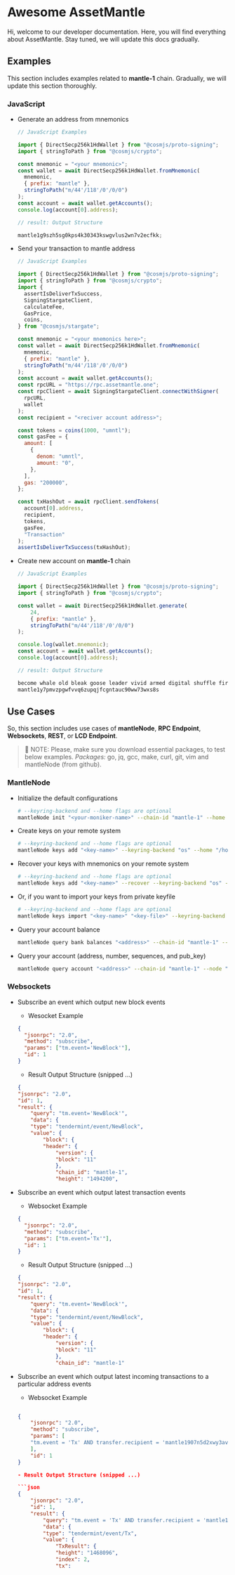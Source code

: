 # Awesome AssetMantle

Hi, welcome to our developer documentation. Here, you will find everything about AssetMantle. Stay tuned, we will update this docs gradually.

## Examples

This section includes examples related to **mantle-1** chain. Gradually, we will update this section thoroughly.

### JavaScript

- Generate an address from mnemonics

  ```javascript
  // JavaScript Examples

  import { DirectSecp256k1HdWallet } from "@cosmjs/proto-signing";
  import { stringToPath } from "@cosmjs/crypto";

  const mnemonic = "<your mnemonic>";
  const wallet = await DirectSecp256k1HdWallet.fromMnemonic(
    mnemonic,
    { prefix: "mantle" },
    stringToPath("m/44'/118'/0'/0/0")
  );
  const account = await wallet.getAccounts();
  console.log(account[0].address);

  // result: Output Structure

  mantle1g9szh5sg0kps4k30343kswgvlus2wn7v2ecfkk;
  ```

- Send your transaction to mantle address

  ```javascript
  // JavaScript Examples

  import { DirectSecp256k1HdWallet } from "@cosmjs/proto-signing";
  import { stringToPath } from "@cosmjs/crypto";
  import {
    assertIsDeliverTxSuccess,
    SigningStargateClient,
    calculateFee,
    GasPrice,
    coins,
  } from "@cosmjs/stargate";

  const mnemonic = "<your mnemonics here>";
  const wallet = await DirectSecp256k1HdWallet.fromMnemonic(
    mnemonic,
    { prefix: "mantle" },
    stringToPath("m/44'/118'/0'/0/0")
  );
  const account = await wallet.getAccounts();
  const rpcURL = "https://rpc.assetmantle.one";
  const rpcClient = await SigningStargateClient.connectWithSigner(
    rpcURL,
    wallet
  );
  const recipient = "<reciver account address>";

  const tokens = coins(1000, "umntl");
  const gasFee = {
    amount: [
      {
        denom: "umntl",
        amount: "0",
      },
    ],
    gas: "200000",
  };

  const txHashOut = await rpcClient.sendTokens(
    account[0].address,
    recipient,
    tokens,
    gasFee,
    "Transaction"
  );
  assertIsDeliverTxSuccess(txHashOut);
  ```

- Create new account on **mantle-1** chain

  ```javascript
  // JavaScript Examples

  import { DirectSecp256k1HdWallet } from "@cosmjs/proto-signing";
  import { stringToPath } from "@cosmjs/crypto";

  const wallet = await DirectSecp256k1HdWallet.generate(
      24,
      { prefix: "mantle" },
      stringToPath("m/44'/118'/0'/0/0")
  );

  console.log(wallet.mnemonic);
  const account = await wallet.getAccounts();
  console.log(account[0].address);

  // result: Output Structure

  become whale old bleak goose leader vivid armed digital shuffle fire input donor perfect patch found illegal basic vanish feel man try fall cactus
  mantle1y7pmvzpgwfvvq6zupqjfcgntauc90ww73wxs8s
  ```

## Use Cases

So, this section includes use cases of **mantleNode**, **RPC Endpoint**, **Websockets**, **REST**, or **LCD Endpoint**.

> 🚀 NOTE: Please, make sure you download essential packages, to test below examples. _Packages:_ go, jq, gcc, make, curl, git, vim and mantleNode (from github).

### MantleNode

- Initialize the default configurations

  ```bash
  # --keyring-backend and --home flags are optional
  mantleNode init "<your-moniker-name>" --chain-id "mantle-1" --home "/home/node/.mantleNode
  ```

- Create keys on your remote system

  ```bash
  # --keyring-backend and --home flags are optional
  mantleNode keys add "<key-name>" --keyring-backend "os" --home "/home/node/.mantleNode"
  ```

- Recover your keys with mnemonics on your remote system

  ```bash
  # --keyring-backend and --home flags are optional
  mantleNode keys add "<key-name>" --recover --keyring-backend "os" --home "/home/node/.mantleNode"
  ```

- Or, if you want to import your keys from private keyfile

  ```bash
  # --keyring-backend and --home flags are optional
  mantleNode keys import "<key-name>" "<key-file>" --keyring-backend "os" --home "/home/node/.mantleNode"
  ```

- Query your account balance

  ```bash
  mantleNode query bank balances "<address>" --chain-id "mantle-1" --node "https://rpc.assetmantle.one:443" --output "json"
  ```

- Query your account (address, number, sequences, and pub_key)

  ```bash
  mantleNode query account "<address>" --chain-id "mantle-1" --node "https://rpc.assetmantle.one:443" --output "json"
  ```

### Websockets

- Subscribe an event which output new block events

  - Wesocket Example

  ```json
  {
    "jsonrpc": "2.0",
    "method": "subscribe",
    "params": ["tm.event='NewBlock'"],
    "id": 1
  }
  ```

  - Result Output Structure (snipped ...)

  ```json
  {
  "jsonrpc": "2.0",
  "id": 1,
  "result": {
      "query": "tm.event='NewBlock'",
      "data": {
      "type": "tendermint/event/NewBlock",
      "value": {
          "block": {
          "header": {
              "version": {
              "block": "11"
              },
              "chain_id": "mantle-1",
              "height": "1494200",
  ```

- Subscribe an event which output latest transaction events

  - Websocket Example

  ```json
  {
    "jsonrpc": "2.0",
    "method": "subscribe",
    "params": ["tm.event='Tx'"],
    "id": 1
  }
  ```

  - Result Output Structure (snipped ...)

  ```json
  {
  "jsonrpc": "2.0",
  "id": 1,
  "result": {
      "query": "tm.event='NewBlock'",
      "data": {
      "type": "tendermint/event/NewBlock",
      "value": {
          "block": {
          "header": {
              "version": {
              "block": "11"
              },
              "chain_id": "mantle-1"
  ```

- Subscribe an event which output latest incoming transactions to a particular address events

  - Websocket Example

  ````json

  {
      "jsonrpc": "2.0",
      "method": "subscribe",
      "params": [
      "tm.event = 'Tx' AND transfer.recipient = 'mantle1907n5d2xwy3av597y6347dsc2ktpl2d9u0j4tu'"
      ],
      "id": 1
  }

  - Result Output Structure (snipped ...)

  ```json
  {
      "jsonrpc": "2.0",
      "id": 1,
      "result": {
          "query": "tm.event = 'Tx' AND transfer.recipient = 'mantle1907n5d2xwy3av597y6347dsc2ktpl2d9u0j4tu'",
          "data": {
          "type": "tendermint/event/Tx",
          "value": {
              "TxResult": {
              "height": "1468096",
              "index": 2,
              "tx":
  ````
